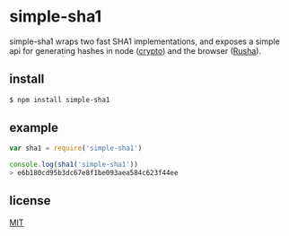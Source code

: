 # simple-sha1
simple-sha1 wraps two fast SHA1 implementations, and exposes a simple api for generating hashes in node ([crypto](http://nodejs.org/api/crypto.html)) and the browser ([Rusha](https://github.com/srijs/rusha)).

## install
```sh
$ npm install simple-sha1
```

## example
```js
var sha1 = require('simple-sha1')

console.log(sha1('simple-sha1'))
> e6b180cd95b3dc67e8f1be093aea584c623f44ee
```

## license
[MIT](http://opensource.org/licenses/MIT)
